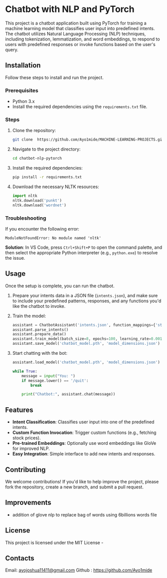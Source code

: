 
# Chatbot with NLP and PyTorch

This project is a chatbot application built using PyTorch for training a machine learning model that classifies user input into predefined intents. The chatbot utilizes Natural Language Processing (NLP) techniques, including tokenization, lemmatization, and word embeddings, to respond to users with predefined responses or invoke functions based on the user's query.

## Installation

Follow these steps to install and run the project.

### Prerequisites

- Python 3.x
- Install the required dependencies using the `requirements.txt` file.

### Steps

1. Clone the repository:
    ```bash
    git clone  https://github.com/Ayo1mide/MACHINE-LEARNING-PROJECTS.git
    ```

2. Navigate to the project directory:
    ```bash
    cd chatbot-nlp-pytorch
    ```

3. Install the required dependencies:
    ```bash
    pip install -r requirements.txt
    ```

4. Download the necessary NLTK resources:
    ```python
    import nltk
    nltk.download('punkt')
    nltk.download('wordnet')
    ```

### Troubleshooting

If you encounter the following error:
```
ModuleNotFoundError: No module named 'nltk'
```
**Solution**: In VS Code, press `Ctrl+Shift+P` to open the command palette, and then select the appropriate Python interpreter (e.g., `python.exe`) to resolve the issue.

## Usage

Once the setup is complete, you can run the chatbot.

1. Prepare your intents data in a JSON file (`intents.json`), and make sure to include your predefined patterns, responses, and any functions you'd like the chatbot to invoke.
   
2. Train the model:
    ```python
    assistant = ChatbotAssistant('intents.json', function_mappings={'stocks': get_stocks})
    assistant.parse_intents()
    assistant.prepare_data()
    assistant.train_model(batch_size=8, epochs=100, learning_rate=0.001)
    assistant.save_model('chatbot_model.pth', 'model_dimensions.json')
    ```

3. Start chatting with the bot:
    ```python
    assistant.load_model('chatbot_model.pth', 'model_dimensions.json')

    while True:
        message = input("You: ")
        if message.lower() == '/quit':
            break

        print("Chatbot:", assistant.chat(message))
    ```

## Features

- **Intent Classification**: Classifies user input into one of the predefined intents.
- **Custom Function Invocation**: Trigger custom functions (e.g., fetching stock prices).
- **Pre-trained Embeddings**: Optionally use word embeddings like GloVe for improved NLP.
- **Easy Integration**: Simple interface to add new intents and responses.

## Contributing

We welcome contributions! If you'd like to help improve the project, please fork the repository, create a new branch, and submit a pull request.

## Improvements
- addition of glove nlp to replace bag of words using 6billions words file

## License

This project is licensed under the MIT License - 

## Contacts

Email: ayojoshua11411@gmail.com
Github : https://github.com/Ayo1mide
